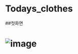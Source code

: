 # Todays_clothes
##첫화면
# ![image](https://user-images.githubusercontent.com/48404941/123182513-95677600-d4ca-11eb-82b0-7ecca486f302.png)

